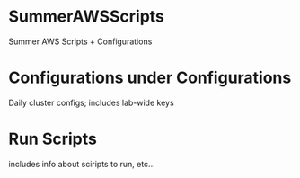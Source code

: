 # SummerAWSScripts
Summer AWS Scripts + Configurations

# Configurations under Configurations
Daily cluster configs; includes lab-wide keys

# Run Scripts
includes info about sciripts to run, etc...
